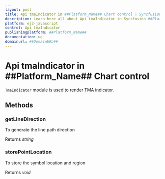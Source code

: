 ```yaml
---
layout: post
title: Api tmaIndicator in ##Platform_Name## Chart control | Syncfusion
description: Learn here all about Api tmaIndicator in Syncfusion ##Platform_Name## Chart control of Syncfusion Essential JS 2 and more.
platform: ej2-javascript
control: Api tmaIndicator 
publishingplatform: ##Platform_Name##
documentation: ug
domainurl: ##DomainURL##
---
```


# Api tmaIndicator in ##Platform_Name## Chart control

`TmaIndicator` module is used to render TMA indicator.

## Methods

### getLineDirection

To generate the line path direction

Returns *string*

### storePointLocation

To store the symbol location and region

Returns *void*
